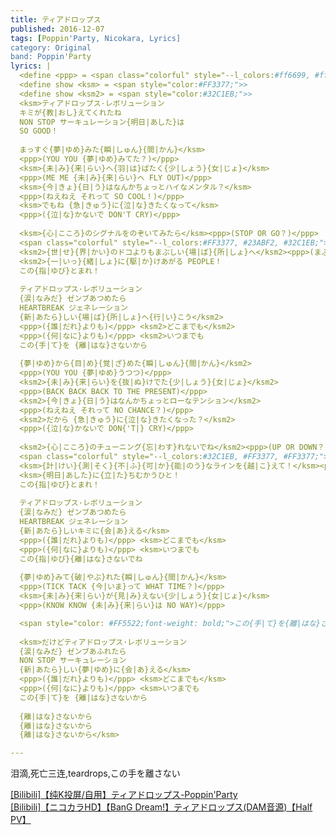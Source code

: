 ```yaml
---
title: ティアドロップス
published: 2016-12-07
tags: [Poppin'Party, Nicokara, Lyrics]
category: Original
band: Poppin'Party
lyrics: |
  <define <ppp> = <span class="colorful" style="--l_colors:#ff6699, #ffcc33, #33ccff, #9966ff;">>
  <define show <ksm> = <span style="color:#FF3377;">>
  <define show <ksm2> = <span style="color:#32C1EB;">>
  <ksm>ティアドロップス·レボリューション
  キミが{教|おし}えてくれたね
  NON STOP サーキュレーション{明日|あした}は
  SO GOOD！
  
  まっすぐ{夢|ゆめ}みた{瞬|しゅん}{間|かん}</ksm>
  <ppp>(YOU YOU {夢|ゆめ}みてた？)</ppp>
  <ksm>{未|み}{来|らい}へ{羽|は}ばたく{少|しょう}{女|じょ}</ksm>
  <ppp>(ME ME {未|み}{来|らい}へ FLY OUT)</ppp>
  <ksm>{今|きょ}{日|う}はなんかちょっとハイなメンタル？</ksm>
  <ppp>(ねえねえ それって SO COOL！)</ppp>
  <ksm>でもね {急|きゅう}に{泣|な}きたくなって</ksm>
  <ppp>({泣|な}かないで DON'T CRY)</ppp>
  
  <ksm>{心|こころ}のシグナルをのぞいてみたら</ksm><ppp>(STOP OR GO？)</ppp>
  <span class="colorful" style="--l_colors:#FF3377, #23ABF2, #32C1EB;">{赤|あ}から{青|あお}にかわる</span><ppp>(だから{今|いま}すぐに)</ppp>
  <ksm2>{世|せ}{界|かい}のドコよりもまぶしい{場|ば}{所|しょ}へ</ksm2><ppp>(まぶしい)</ppp>
  <ksm2>{一|いっ}{緒|しょ}に{駆|か}けあがる PEOPLE！
  この{指|ゆび}とまれ！
  
  ティアドロップス·レボリューション
  {涙|なみだ} ゼンブあつめたら
  HEARTBREAK ジェネレーション
  {新|あたら}しい{場|ば}{所|しょ}へ{行|い}こう</ksm2>
  <ppp>({誰|だれ}よりも)</ppp> <ksm2>どこまでも</ksm2>
  <ppp>({何|なに}よりも)</ppp> <ksm2>いつまでも
  この{手|て}を {離|はな}さないから
  
  {夢|ゆめ}から{目|め}{覚|ざ}めた{瞬|しゅん}{間|かん}</ksm2>
  <ppp>(YOU YOU {夢|ゆめ}うつつ)</ppp>
  <ksm2>{未|み}{来|らい}を{抜|ぬ}けでた{少|しょう}{女|じょ}</ksm2>
  <ppp>(BACK BACK BACK TO THE PRESENT)</ppp>
  <ksm2>{今|きょ}{日|う}はなんかちょっとローなテンション</ksm2>
  <ppp>(ねえねえ それって NO CHANCE？)</ppp>
  <ksm2>だから {急|きゅう}に{泣|な}きたくなった？</ksm2>
  <ppp>({泣|な}かないで DON{'T|} CRY)</ppp>
  
  <ksm2>{心|こころ}のチューニング{忘|わす}れないでね</ksm2><ppp>(UP OR DOWN？)</ppp>
  <span class="colorful" style="--l_colors:#32C1EB, #FF3377, #FF3377;">{青|あお}から{赤|あか}にかわる</span><ppp>(だけど{今|いま}だけは)</ppp>
  <ksm>{計|けい}{測|そく}{不|ふ}{可|か}{能|のう}なラインを{越|こ}えて！</ksm><ppp>(あしたに)</ppp>
  <ksm>{明日|あした}に{立|た}ちむかうひと！
  この{指|ゆび}とまれ！
  
  ティアドロップス·レボリューション
  {涙|なみだ} ゼンブあつめたら
  HEARTBREAK ジェネレーション
  {新|あたら}しいキミに{会|あ}える</ksm>
  <ppp>({誰|だれ}よりも)</ppp> <ksm>どこまでも</ksm>
  <ppp>({何|なに}よりも)</ppp> <ksm>いつまでも
  この{指|ゆび}{離|はな}さないでね
  
  {夢|ゆめ}みて{破|やぶ}れた{瞬|しゅん}{間|かん}</ksm>
  <ppp>(TICK TACK {今|いま}って WHAT TIME？)</ppp>
  <ksm>{未|み}{来|らい}が{見|み}えない{少|しょう}{女|じょ}</ksm>
  <ppp>(KNOW KNOW {未|み}{来|らい}は NO WAY)</ppp>

  <span style="color: #FF5522;font-weight: bold;">この{手|て}を{離|はな}さない</span>
  
  <ksm>だけどティアドロップス·レボリューション
  {涙|なみだ} ゼンブあふれたら
  NON STOP サーキュレーション
  {新|あたら}しい{夢|ゆめ}に{会|あ}える</ksm>
  <ppp>({誰|だれ}よりも)</ppp> <ksm>どこまでも</ksm>
  <ppp>({何|なに}よりも)</ppp> <ksm>いつまでも
  この{手|て}を {離|はな}さないから
  
  {離|はな}さないから
  {離|はな}さないから
  {離|はな}さないから</ksm>

---
```

泪滴,死亡三连,teardrops,この手を離さない
<summary>
    <a href="https://www.bilibili.com/video/BV12p4repEee/">
        [Bilibili]【纯K投屏/自用】ティアドロップス-Poppin'Party
    </a>
</summary>
<summary>
    <a href="https://www.bilibili.com/video/BV1CB1JYmEbN/">
        [Bilibili]【ニコカラHD】【BanG Dream!】ティアドロップス(DAM音源)【Half PV】
    </a>
</summary>



